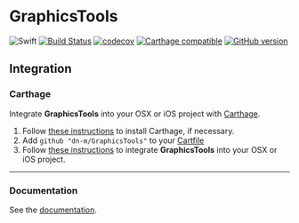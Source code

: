 # GraphicsTools

![Swift](https://img.shields.io/badge/%20in-swift%203.0-orange.svg)
[![Build Status](https://travis-ci.org/dn-m/GraphicsTools.svg?branch=master)](https://travis-ci.org/dn-m/GraphicsTools)
[![codecov](https://codecov.io/gh/dn-m/GraphicsTools/branch/master/graph/badge.svg)](https://codecov.io/gh/dn-m/GraphicsTools/)
[![Carthage compatible](https://img.shields.io/badge/Carthage-compatible-4BC51D.svg?style=flat)](https://github.com/Carthage/Carthage) 
[![GitHub version](https://badge.fury.io/gh/dn-m%2FGraphicsTools.svg)](https://badge.fury.io/gh/dn-m%2FGraphicsTools)

<a name="integration"></a>
## Integration

### Carthage
Integrate **GraphicsTools** into your OSX or iOS project with [Carthage](https://github.com/Carthage/Carthage).

1. Follow [these instructions](https://github.com/Carthage/Carthage#installing-carthage) to install Carthage, if necessary.
2. Add `github "dn-m/GraphicsTools"` to your [Cartfile](https://github.com/Carthage/Carthage/blob/master/Documentation/Artifacts.md#cartfile)
3. Follow [these instructions](https://github.com/Carthage/Carthage#adding-frameworks-to-an-application) to integrate **GraphicsTools** into your OSX or iOS project.

***

### Documentation

See the [documentation](http://dn-m.github.io/GraphicsTools/).
